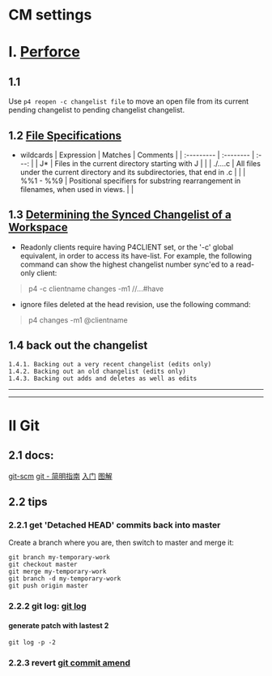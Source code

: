# CM settings #
# I. [Perforce](https://www.perforce.com/manuals/v15.1/cmdref/global.options.html)
## 1.1 
Use `p4 reopen -c changelist file` to move an open file from its current pending changelist to pending changelist changelist.

## 1.2 [File Specifications](https://www.perforce.com/manuals/v18.1/cmdref/Content/CmdRef/filespecs.html)
- wildcards
| Expression     | Matches   | Comments   |
| :---------     | :-------- | :---: |
| J* | Files in the current directory starting with J |      |
| ./....c    | All files under the current directory and its subdirectories, that end in .c |     |
|  %%1 - %%9     | Positional specifiers for substring rearrangement in filenames, when used in views.   |    |

## 1.3 [Determining the Synced Changelist of a Workspace](https://community.perforce.com/s/article/3458)
- Readonly clients require having P4CLIENT set, or the '-c' global equivalent, in order to access its have-list. For example, the following command can show the highest changelist number sync'ed to a read-only client:
> p4 -c clientname changes -m1 //...#have

- ignore files deleted at the head revision, use the following command:
> p4 changes -m1 @clientname

## 1.4 back out the changelist
    1.4.1. Backing out a very recent changelist (edits only) 
    1.4.2. Backing out an old changelist (edits only) 
    1.4.3. Backing out adds and deletes as well as edits 

---
---
# II Git

## 2.1 docs:
[git-scm](https://git-scm.com/book/zh/v2)
[git - 简明指南](http://rogerdudler.github.io/git-guide/index.zh.html)
[入门](http://blog.csdn.net/halaoda/article/details/78856326)
[图解](http://marklodato.github.io/visual-git-guide/index-zh-cn.html)

## 2.2 tips
### 2.2.1 get 'Detached HEAD' commits back into master 
Create a branch where you are, then switch to master and merge it:
```git
git branch my-temporary-work
git checkout master
git merge my-temporary-work
git branch -d my-temporary-work
git push origin master
```

### 2.2.2 git log:  [git log](https://git-scm.com/book/zh/v2/Git-%E5%9F%BA%E7%A1%80-%E6%9F%A5%E7%9C%8B%E6%8F%90%E4%BA%A4%E5%8E%86%E5%8F%B2)
#### generate patch with lastest  2
```git
git log -p -2
```

### 2.2.3 revert [git commit amend](https://git-scm.com/book/zh/v2/Git-%E5%9F%BA%E7%A1%80-%E6%92%A4%E6%B6%88%E6%93%8D%E4%BD%9C)

